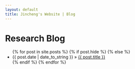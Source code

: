 ```yaml
---
layout: default
title: Jincheng's Website | Blog
---
```


# Research Blog

<div class="post">
<ul class="posts">
{% for post in site.posts %}
{% if post.hide %}
{% else %}
	<li><span>{{ post.date | date_to_string }}</span> » <a href="{{ post.url }}" title="{{ post.title }}">{{ post.title }}</a></li>
{% endif %}
{% endfor %}
</ul>
</div>